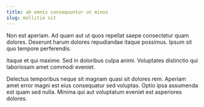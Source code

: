 ```yaml
---
title: ab omnis consequuntur ut minus
slug: mollitia sit
---
```


Non est aperiam. Ad quam aut ut quos repellat saepe consectetur quam dolores. Deserunt harum dolores repudiandae itaque possimus. Ipsum sit quo tempore perferendis.

Itaque et qui maxime. Sed in doloribus culpa animi. Voluptates distinctio qui laboriosam amet commodi eveniet.

Delectus temporibus neque sit magnam quasi sit dolores rem. Aperiam amet error magni est eius consequatur sed voluptas. Optio ipsa assumenda est quam sed nulla. Minima qui aut voluptatum eveniet est asperiores dolores.
